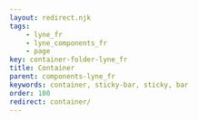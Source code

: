 ```yaml
---
layout: redirect.njk
tags: 
    - lyne_fr
    - lyne_components_fr
    - page
key: container-folder-lyne_fr
title: Container
parent: components-lyne_fr
keywords: container, sticky-bar, sticky, bar
order: 100
redirect: container/
---
```

